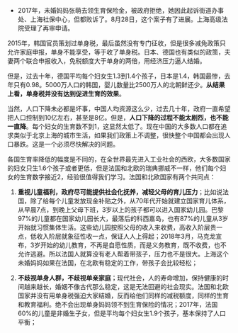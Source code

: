 - 2017年，未婚妈妈张萌去领生育保险金，被政府拒绝，她因此起诉街道办事处、上海社保中心，但都败诉了。8月28日，这个案子有了进展。上海高级法院受理了再审申请。

2015年，韩国官员策划过单身税，最后虽然没有专门征收，但是很多减免政策只允许家庭申报，单身不能享受，等于收了单身税。日本、德国也有类似的政策，夫妻两个联合申报收入，免税额度大于单身的两倍，用经济压力逼人结婚。

但是，过去十年，德国平均每个妇女生1.3到1.4个孩子，日本是1.4，韩国最惨，去年只有0.98。5000万人口的韩国，婴儿数量比2500万人的北朝鲜还少。**从结果上看，单身税并没有达到促进生育的效果**。

当然，人口下降未必都是坏事，中国人均资源这么少，过去几十年，政府一直希望把人口控制到10亿左右，甚至是8亿。但是，**人口下降的过程不能太剧烈，也不能一直降**。每个妇女的生育数不到1，这显然太低了。现在中国的大多数人口都在追求类似于北京上海的城市生活，如果我们政策上不调整，很快整个中国都会出现人口暴跌。这是一个必须尽快解决的问题。

各国生育率降低的幅度是不同的，在全世界最先进入工业社会的西欧，大多数国家的妇女只生1.6个孩子或者更低，但是法国和北欧的瑞典挪威不一样，他们每个妇女的生育数字接近2，经验很值得我们学习。法国和北欧国家有两个共同点：

1. **重视儿童福利，政府尽可能提供社会化抚养，减轻父母的育儿压力**；比如说法国，除了给每个儿童发放现金补贴之外，从70年代开始就建立国家育儿体系，从早晨7点，到晚上父母下班，3岁以上的孩子都可以进入国家幼儿园。巴黎97%的儿童都在国家幼儿园长大，最落后的科西嘉岛，也有87%的儿童从3岁开始就习惯集体生活。这些幼儿园按照父母的收入来收费，高收入阶层贵一点，低收入阶层就象征性收一点，保证人人上得起；2018年3月，马克龙宣布，3岁开始的幼儿教育，不再是自愿性质，而是义务教育，既不收费，也不允许逃避。所以法国人就算没有老人帮着带孩子，压力也不是很大。上海这个未婚妈妈如果在法国，在北欧有稳定的工作，带孩子会比较轻松；

2. **不歧视单身人群，不歧视单亲家庭**；现代社会，人的寿命增加，保持健康的时间越来越长，婚姻不像古代那么稳定，这是无法回避的社会现实。法国和北欧国家并没有用单身税强迫大家结婚，反而给他们同样的减税额度，同样的生育和教育福利。绝不会出现单身妈妈领不到生育保险的情况；2017年，法国60%的儿童是非婚生子女，但是平均每个妇女生1.9个孩子，基本保持了人口平衡；

